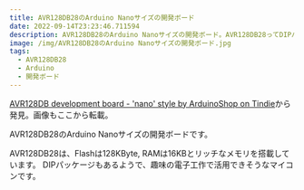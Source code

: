 ```yaml
---
title: AVR128DB28のArduino Nanoサイズの開発ボード
date: 2022-09-14T23:23:46.711594
description: AVR128DB28のArduino Nanoサイズの開発ボード。AVR128DB28ってDIPパッケージあったんだ！
image: /img/AVR128DB28のArduino Nanoサイズの開発ボード.jpg
tags:
  - AVR128DB28
  - Arduino
  - 開発ボード
---
```

[AVR128DB development board - 'nano' style by ArduinoShop on Tindie](https://www.tindie.com/products/arduinoshop/avr128db-development-board-nano-style/)から発見。画像もここから転載。

AVR128DB28のArduino Nanoサイズの開発ボードです。

AVR128DB28は、Flashは128KByte, RAMは16KBとリッチなメモリを搭載しています。
DIPパッケージもあるようで、趣味の電子工作で活用できそうなマイコンです。


